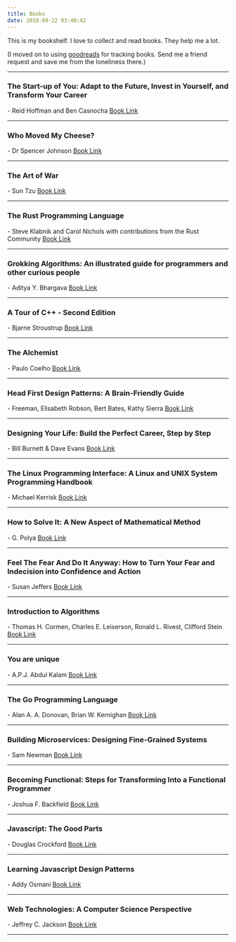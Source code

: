 ```yaml
---
title: Books
date: 2018-09-22 03:40:42
---
```


This is my bookshelf. I love to collect and read books. They help me a lot.

(I moved on to using [goodreads](https://www.goodreads.com/user/show/127522992-vishnu-bharathi) for tracking books. Send me a friend request and save me from the loneliness there.)

---

<h3>The Start-up of You: Adapt to the Future, Invest in Yourself, and Transform Your Career</h3>
<span>- Reid Hoffman and Ben Casnocha</span>
<span><a href="https://www.amazon.com/dp/B00755MHV8">Book Link</a></span>

---

<h3>Who Moved My Cheese?</h3>
<span>- Dr Spencer Johnson</span>
<span><a href="https://www.amazon.in/Who-Moved-My-Cheese-Amazing/dp/0091816971">Book Link</a></span>

---

<h3>The Art of War</h3>
<span>- Sun Tzu</span>
<span><a href="https://en.wikipedia.org/wiki/The_Art_of_War">Book Link</a></span>

---

<h3>The Rust Programming Language</h3>
<span>- Steve Klabnik and Carol Nichols with contributions from the Rust Community</span> 
<span><a href="https://nostarch.com/rust">Book Link</a></span>

---

<h3>
Grokking Algorithms: An illustrated guide for programmers and other curious people</h3>
<span>- Aditya Y. Bhargava</span>
<span><a href="https://www.safaribooksonline.com/library/view/grokking-algorithms-an/9781617292231/">Book Link</a></span>

---

<h3>A Tour of C++ - Second Edition</h3>
<span>- Bjarne Stroustrup</span>
<span><a href="http://www.stroustrup.com/tour2.html">Book Link</a></span>

---

<h3>The Alchemist</h3>
<span>- Paulo Coelho</span>
<span><a href="https://www.amazon.in/Alchemist-Paulo-Coelho/dp/8172234988">Book Link</a></span>

---

<h3>Head First Design Patterns: A Brain-Friendly Guide</h3>
<span>- Freeman, Elisabeth Robson, Bert Bates, Kathy Sierra</span>
<span><a href="https://www.amazon.in/Head-First-Design-Patterns-Brain-Friendly-ebook/dp/B00AA36RZY?tag=googinhydr18418-21">Book Link</a></span>

---

<h3>Designing Your Life: Build the Perfect Career, Step by Step</h3>
<span>- Bill Burnett & Dave Evans</span>
<span><a href="https://www.amazon.co.uk/Designing-Your-Life-Perfect-Career/dp/1784701173">Book Link</a></span>

---

<h3>The Linux Programming Interface: A Linux and UNIX System Programming Handbook</h3>
<span>- Michael Kerrisk</span>
<span><a href="https://www.amazon.in/Linux-Programming-Interface-System-Handbook-ebook/dp/B004OEJMZM?tag&#x3D;googinhydr18418-21">Book Link</a></span>

---

<h3>How to Solve It: A New Aspect of Mathematical Method</h3>
<span>- G. Polya</span>
<span><a href="https://www.amazon.in/How-Solve-Mathematical-Princeton-Science-ebook/dp/B0073X0IOA/ref&#x3D;sr_1_1?s&#x3D;digital-text&amp;ie&#x3D;UTF8&amp;qid&#x3D;1502236286&amp;sr&#x3D;1-1&amp;keywords&#x3D;how+to+solve+it">Book Link</a></span>

---

<h3>Feel The Fear And Do It Anyway: How to Turn Your Fear and Indecision into Confidence and Action</h3>
<span>- Susan Jeffers</span>
<span><a href="https://www.amazon.in/Feel-Fear-Anyway-Indecision-Confidence-ebook/dp/B00PYJ5Y6W?_encoding&#x3D;UTF8&amp;portal-device-attributes&#x3D;desktop&amp;qid&#x3D;1502236154&amp;ref_&#x3D;tmm_kin_swatch_0&amp;sr&#x3D;1-1">Book Link</a></span>

---

<h3>Introduction to Algorithms</h3>
<span>- Thomas H. Cormen, Charles E. Leiserson, Ronald L. Rivest, Clifford Stein</span>
<span><a href="https://www.amazon.in/Introduction-Algorithms-Thomas-H-Cormen-ebook/dp/B007CNRCAO?_encoding&#x3D;UTF8&amp;portal-device-attributes&#x3D;desktop&amp;qid&#x3D;&amp;ref_&#x3D;tmm_kin_swatch_0&amp;sr&#x3D;">Book Link</a></span>

---

<h3>You are unique</h3>
<span>- A.P.J. Abdul Kalam</span>
<span><a href="http://www.amazon.in/You-are-Unique-Heights-Thoughts/dp/8189534181?_encoding&#x3D;UTF8&amp;keywords&#x3D;you%20are%20unique%20by%20abdul%20kalam&amp;portal-device-attributes&#x3D;desktop&amp;qid&#x3D;1502235230&amp;ref_&#x3D;sr_1_1&amp;s&#x3D;books&amp;sr&#x3D;1-1">Book Link</a></span>

---

<h3>The Go Programming Language</h3>
<span>- Alan A. A. Donovan, Brian W. Kernighan</span>
<span><a href="https://www.amazon.in/Programming-Language-Addison-Wesley-Professional-Computing-ebook/dp/B0184N7WWS?_encoding&#x3D;UTF8&amp;portal-device-attributes&#x3D;desktop&amp;qid&#x3D;&amp;ref_&#x3D;tmm_kin_swatch_0&amp;sr&#x3D;">Book Link</a></span>

---

<h3>Building Microservices: Designing Fine-Grained Systems</h3>
<span>- Sam Newman</span>
<span><a href="https://www.amazon.in/Building-Microservices-Designing-Fine-Grained-Systems-ebook/dp/B00T3N7XB4?_encoding&#x3D;UTF8&amp;btkr&#x3D;1&amp;portal-device-attributes&#x3D;desktop&amp;ref_&#x3D;dp-kindle-redirect">Book Link</a></span>

---

<h3>Becoming Functional: Steps for Transforming Into a Functional Programmer</h3>
<span>- Joshua F. Backfield</span>
<span><a href="http://www.amazon.in/Becoming-Functional-Steps-Transforming-Programmer/dp/9351107078?_encoding&#x3D;UTF8&amp;portal-device-attributes&#x3D;desktop&amp;qid&#x3D;&amp;ref_&#x3D;tmm_pap_swatch_0&amp;sr&#x3D;">Book Link</a></span>

---

<h3>Javascript: The Good Parts</h3>
<span>- Douglas Crockford</span>
<span><a href="http://www.amazon.in/JavaScript-Good-Parts-Crockford/dp/8184045220/ref&#x3D;sr_1_1?s&#x3D;books&amp;ie&#x3D;UTF8&amp;qid&#x3D;1502235291&amp;sr&#x3D;1-1&amp;keywords&#x3D;javascript+good+parts">Book Link</a></span>

---

<h3>Learning Javascript Design Patterns</h3>
<span>- Addy Osmani</span>
<span><a href="http://www.amazon.in/Learning-JavaScript-Design-Patterns-Osmani/dp/9350238705/ref&#x3D;sr_1_2?s&#x3D;books&amp;ie&#x3D;UTF8&amp;qid&#x3D;1502235458&amp;sr&#x3D;1-2&amp;keywords&#x3D;javascript+design+patterns">Book Link</a></span>

---

<h3>Web Technologies: A Computer Science Perspective</h3>
<span>- Jeffrey C. Jackson</span>
<span><a href="http://www.amazon.in/Web-Technologies-Computer-Science-Perspective/dp/0131856030">Book Link</a></span>

---
